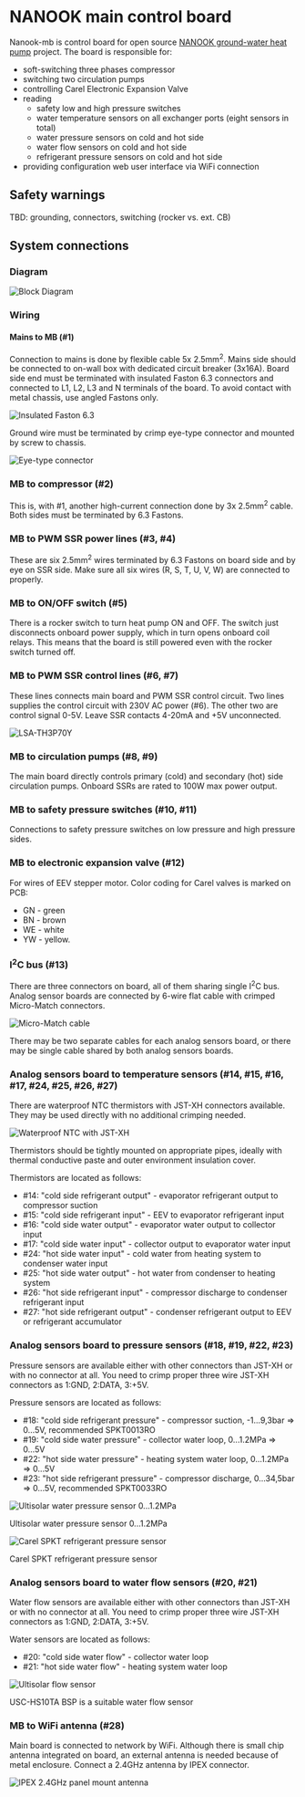 # NANOOK main control board

Nanook-mb is control board for open source [NANOOK ground-water heat pump](http://www.nanook.cc) project. The board is responsible for:

- soft-switching three phases compressor
- switching two circulation pumps
- controlling Carel Electronic Expansion Valve
- reading
  - safety low and high pressure switches
  - water temperature sensors on all exchanger ports (eight sensors in total)
  - water pressure sensors on cold and hot side
  - water flow sensors on cold and hot side
  - refrigerant pressure sensors on cold and hot side
- providing configuration web user interface via WiFi connection

## Safety warnings
TBD: grounding, connectors, switching (rocker vs. ext. CB)

## System connections

### Diagram
![Block Diagram](images/dia.png)

### Wiring

#### Mains to MB (#1)
Connection to mains is done by flexible cable 5x 2.5mm<sup>2</sup>. Mains side should be connected to on-wall box with dedicated circuit breaker (3x16A). Board side end must be terminated with insulated Faston 6.3 connectors and connected to L1, L2, L3 and N terminals of the board. To avoid contact with metal chassis, use angled Fastons only.

![Insulated Faston 6.3](images/faston-6.3-angle.jpg)

Ground wire must be terminated by crimp eye-type connector and mounted by screw to chassis.

![Eye-type connector](images/eye.jpg)

### MB to compressor (#2)
This is, with #1, another high-current connection done by 3x 2.5mm<sup>2</sup> cable. Both sides must be terminated by 6.3 Fastons. 

### MB to PWM SSR power lines (#3, #4)
These are six 2.5mm<sup>2</sup> wires terminated by 6.3 Fastons on board side and by eye on SSR side. Make sure all six wires (R, S, T, U, V, W) are connected to properly.

### MB to ON/OFF switch (#5)
There is a rocker switch to turn heat pump ON and OFF. The switch just disconnects onboard power supply, which in turn opens onboard coil relays. This means that the board is still powered even with the rocker switch turned off.

### MB to PWM SSR control lines (#6, #7)
These lines connects main board and PWM SSR control circuit. Two lines supplies the control circuit with 230V AC power (#6). The other two are control signal 0-5V. Leave SSR contacts 4-20mA and +5V unconnected.

![LSA-TH3P70Y](images/LSA-TH3P70Y.jpg)

### MB to circulation pumps (#8, #9)
The main board directly controls primary (cold) and secondary (hot) side circulation pumps. Onboard SSRs are rated to 100W max power output.

### MB to safety pressure switches (#10, #11)
Connections to safety pressure switches on low pressure and high pressure sides.

### MB to electronic expansion valve (#12)
For wires of EEV stepper motor. Color coding for Carel valves is marked on PCB:
- GN - green
- BN - brown
- WE - white
- YW - yellow.

### I<sup>2</sup>C bus (#13)
There are three connectors on board, all of them sharing single I<sup>2</sup>C bus. Analog sensor boards are connected by 6-wire flat cable with crimped Micro-Match connectors. 

![Micro-Match cable](images/mm-6.jpg)

There may be two separate cables for each analog sensors board, or there may be single cable shared by both analog sensors boards.

### Analog sensors board to temperature sensors (#14, #15, #16, #17, #24, #25, #26, #27)
There are waterproof NTC thermistors with JST-XH connectors available. They may be used directly with no additional crimping needed.

![Waterproof NTC with JST-XH](images/ntc.jpg)

Thermistors should be tightly mounted on appropriate pipes, ideally with thermal conductive paste and outer environment insulation cover.

Thermistors are located as follows:
- #14: "cold side refrigerant output" - evaporator refrigerant output to compressor suction
- #15: "cold side refrigerant input" - EEV to evaporator refrigerant input
- #16: "cold side water output" - evaporator water output to collector input
- #17: "cold side water input" - collector output to evaporator water input
- #24: "hot side water input" - cold water from heating system to condenser water input
- #25: "hot side water output" - hot water from condenser to heating system
- #26: "hot side refrigerant input" - compressor discharge to condenser refrigerant input
- #27: "hot side refrigerant output" - condenser refrigerant output to EEV or refrigerant accumulator

### Analog sensors board to pressure sensors (#18, #19, #22, #23)
Pressure sensors are available either with other connectors than JST-XH or with no connector at all. You need to crimp proper three wire JST-XH connectors as 1:GND, 2:DATA, 3:+5V.

Pressure sensors are located as follows:
- #18: "cold side refrigerant pressure" - compressor suction, -1...9,3bar => 0...5V, recommended SPKT0013RO
- #19: "cold side water pressure" - collector water loop, 0...1.2MPa => 0...5V
- #22: "hot side water pressure" - heating system water loop, 0...1.2MPa => 0...5V
- #23: "hot side refrigerant pressure" - compressor discharge, 0...34,5bar => 0...5V, recommended SPKT0033RO


![Ultisolar water pressure sensor 0...1.2MPa](images/ultisolar-water-pressure.jpg)

Ultisolar water pressure sensor 0...1.2MPa


![Carel SPKT refrigerant pressure sensor](images/spkt.jpg)

Carel SPKT refrigerant pressure sensor


### Analog sensors board to water flow sensors (#20, #21)
Water flow sensors are available either with other connectors than JST-XH or with no connector at all. You need to crimp proper three wire JST-XH connectors as 1:GND, 2:DATA, 3:+5V.

Water sensors are located as follows:
- #20: "cold side water flow" - collector water loop
- #21: "hot side water flow" - heating system water loop

![Ultisolar flow sensor](images/ultisolar-flow-1.jpg)

USC-HS10TA BSP is a suitable water flow sensor

### MB to WiFi antenna (#28)

Main board is connected to network by WiFi. Although there is small chip antenna integrated on board, an external antenna is needed because of metal enclosure. Connect a 2.4GHz antenna by IPEX connector.

![IPEX 2.4GHz panel mount antenna](images/ipex-antenna.jpg)